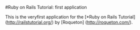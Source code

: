 #Ruby on Rails Tutorial: first application

This is the veryfirst application for the
[*Ruby on Rails Tutorial] (http://railstutorial.org/)
by [Roqueton] (http://roqueton.com/).
